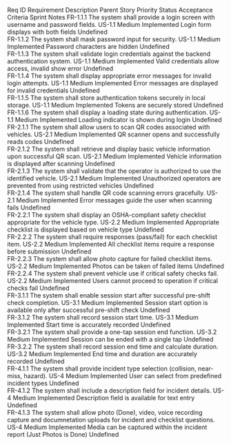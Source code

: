 Req ID	Requirement Description	Parent Story	Priority	Status	Acceptance Criteria	Sprint	Notes
FR-1.1.1	The system shall provide a login screen with username and password fields.	US-1.1	Medium	Implemented	Login form displays with both fields	Undefined	
FR-1.1.2	The system shall mask password input for security.	US-1.1	Medium	Implemented	Password characters are hidden	Undefined	
FR-1.1.3	The system shall validate login credentials against the backend authentication system.	US-1.1	Medium	Implemented	Valid credentials allow access, invalid show error	Undefined	
FR-1.1.4	The system shall display appropriate error messages for invalid login attempts.	US-1.1	Medium	Implemented	Error messages are displayed for invalid credentials	Undefined	
FR-1.1.5	The system shall store authentication tokens securely in local storage.	US-1.1	Medium	Implemented	Tokens are securely stored	Undefined	
FR-1.1.6	The system shall display a loading state during authentication.	US-1.1	Medium	Implemented	Loading indicator is shown during login	Undefined	
FR-2.1.1	The system shall allow users to scan QR codes associated with vehicles.	US-2.1	Medium	Implemented	QR scanner opens and successfully reads codes	Undefined	
FR-2.1.2	The system shall retrieve and display basic vehicle information upon successful QR scan.	US-2.1	Medium	Implemented	Vehicle information is displayed after scanning	Undefined	
FR-2.1.3	The system shall validate that the operator is authorized to use the identified vehicle.	US-2.1	Medium	Implemented	Unauthorized operators are prevented from using restricted vehicles	Undefined	
FR-2.1.4	The system shall handle QR code scanning errors gracefully.	US-2.1	Medium	Implemented	Error messages guide the user when scanning fails	Undefined	
FR-2.2.1	The system shall display an OSHA-compliant safety checklist appropriate for the vehicle type.	US-2.2	Medium	Implemented	Appropriate checklist is displayed based on vehicle type	Undefined	
FR-2.2.2	The system shall require responses (pass/fail) for each checklist item.	US-2.2	Medium	Implemented	All checklist items require a response before submission	Undefined	
FR-2.2.3	The system shall allow photo capture for failed checklist items.	US-2.2	Medium	Implemented	Photos can be taken of failed items	Undefined	
FR-2.2.4	The system shall prevent vehicle use if critical safety checks fail.	US-2.2	Medium	Implemented	Users cannot proceed to operation if critical checks fail	Undefined	
FR-3.1.1	The system shall enable session start after successful pre-shift check completion.	US-3.1	Medium	Implemented	Session start option is available only after successful pre-shift check	Undefined	
FR-3.1.2	The system shall record session start time.	US-3.1	Medium	Implemented	Start time is accurately recorded	Undefined	
FR-3.2.1	The system shall provide a one-tap session end function.	US-3.2	Medium	Implemented	Session can be ended with a single tap	Undefined	
FR-3.2.2	The system shall record session end time and calculate duration.	US-3.2	Medium	Implemented	End time and duration are accurately recorded	Undefined	
FR-4.1.1	The system shall provide incident type selection (collision, near-miss, hazard).	US-4	Medium	Implemented	User can select from predefined incident types	Undefined	
FR-4.1.2	The system shall include a description field for incident details.	US-4	Medium	Implemented	Description field is available for text entry	Undefined	
FR-4.1.3	The system shall allow photo (Done), video, voice recording capture and documnetation uploads for incident and checklist questions.	US-4	Medium	Implemented	Media can be captured within the incident report (Just Photos is Done)	Undefined	